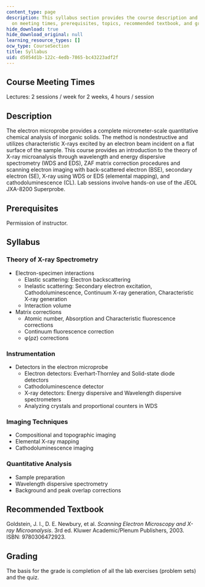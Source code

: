 ```yaml
---
content_type: page
description: This syllabus section provides the course description and information
  on meeting times, prerequisites, topics, recommended textbook, and grading.
hide_download: true
hide_download_original: null
learning_resource_types: []
ocw_type: CourseSection
title: Syllabus
uid: d5054d1b-122c-4edb-7865-bc43223adf2f
---
```


Course Meeting Times
--------------------

Lectures: 2 sessions / week for 2 weeks, 4 hours / session

Description
-----------

The electron microprobe provides a complete micrometer-scale quantitative chemical analysis of inorganic solids. The method is nondestructive and utilizes characteristic X-rays excited by an electron beam incident on a flat surface of the sample. This course provides an introduction to the theory of X-ray microanalysis through wavelength and energy dispersive spectrometry (WDS and EDS), ZAF matrix correction procedures and scanning electron imaging with back-scattered electron (BSE), secondary electron (SE), X-ray using WDS or EDS (elemental mapping), and cathodoluminescence (CL). Lab sessions involve hands-on use of the JEOL JXA-8200 Superprobe.

Prerequisites
-------------

Permission of instructor.

Syllabus
--------

### Theory of X-ray Spectrometry

*   Electron-specimen interactions
    *   Elastic scattering: Electron backscattering
    *   Inelastic scattering: Secondary electron excitation, Cathodoluminescence, Continuum X-ray generation, Characteristic X-ray generation
    *   Interaction volume
*   Matrix corrections
    *   Atomic number, Absorption and Characteristic fluorescence corrections
    *   Continuum fluorescence correction
    *   φ(ρz) corrections

### Instrumentation

*   Detectors in the electron microprobe
    *   Electron detectors: Everhart-Thornley and Solid-state diode detectors
    *   Cathodoluminescence detector
    *   X-ray detectors: Energy dispersive and Wavelength dispersive spectrometers
    *   Analyzing crystals and proportional counters in WDS

### Imaging Techniques

*   Compositional and topographic imaging
*   Elemental X-ray mapping
*   Cathodoluminescence imaging

### Quantitative Analysis

*   Sample preparation
*   Wavelength dispersive spectrometry
*   Background and peak overlap corrections

Recommended Textbook
--------------------

Goldstein, J. I., D. E. Newbury, et al. _Scanning Electron Microscopy and X-ray Microanalysis_. 3rd ed. Kluwer Academic/Plenum Publishers, 2003. ISBN: 9780306472923.

Grading
-------

The basis for the grade is completion of all the lab exercises (problem sets) and the quiz.